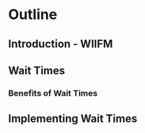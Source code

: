 # Outline

## Introduction - WIIFM

## Wait Times

### Benefits of Wait Times

## Implementing Wait Times
